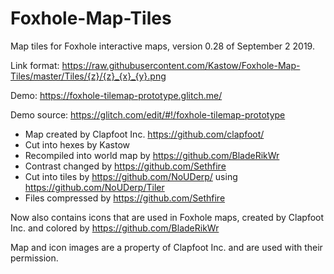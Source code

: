 # Foxhole-Map-Tiles
Map tiles for Foxhole interactive maps, version 0.28 of September 2 2019.

Link format: 
https://raw.githubusercontent.com/Kastow/Foxhole-Map-Tiles/master/Tiles/{z}/{z}_{x}_{y}.png

Demo: https://foxhole-tilemap-prototype.glitch.me/

Demo source: https://glitch.com/edit/#!/foxhole-tilemap-prototype

 - Map created by Clapfoot Inc. https://github.com/clapfoot/
 - Cut into hexes by Kastow
 - Recompiled into world map by https://github.com/BladeRikWr
 - Contrast changed by https://github.com/Sethfire
 - Cut into tiles by https://github.com/NoUDerp/ using https://github.com/NoUDerp/Tiler
 - Files compressed by https://github.com/Sethfire

Now also contains icons that are used in Foxhole maps, created by Clapfoot Inc. and colored by https://github.com/BladeRikWr

Map and icon images are a property of Clapfoot Inc. and are used with their permission.

